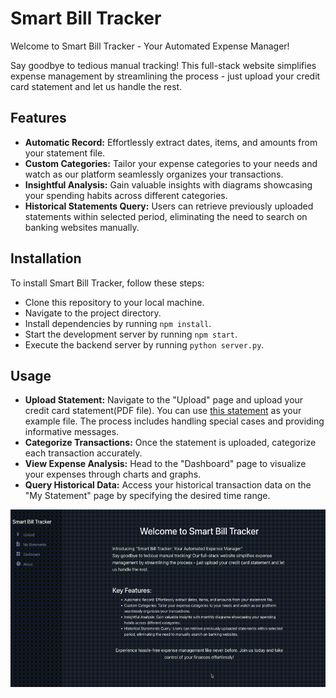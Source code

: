 # Smart Bill Tracker

Welcome to Smart Bill Tracker - Your Automated Expense Manager!

Say goodbye to tedious manual tracking! This full-stack website simplifies expense management by streamlining the process - just upload your credit card statement and let us handle the rest.

## Features

- **Automatic Record:** Effortlessly extract dates, items, and amounts from your statement file.
- **Custom Categories:** Tailor your expense categories to your needs and watch as our platform seamlessly organizes your transactions.
- **Insightful Analysis:** Gain valuable insights with diagrams showcasing your spending habits across different categories.
- **Historical Statements Query:** Users can retrieve previously uploaded statements within selected period, eliminating the need to search on banking websites manually.

## Installation

To install Smart Bill Tracker, follow these steps:

- Clone this repository to your local machine.
- Navigate to the project directory.
- Install dependencies by running `npm install`.
- Start the development server by running `npm start`.
- Execute the backend server by running `python server.py`.

## Usage

- **Upload Statement:** Navigate to the "Upload" page and upload your credit card statement(PDF file). You can use [this statement](demo/Statement_example.pdf) as your example file. The process includes handling special cases and providing informative messages.
- **Categorize Transactions:** Once the statement is uploaded, categorize each transaction accurately.
- **View Expense Analysis:** Head to the "Dashboard" page to visualize your expenses through charts and graphs.
- **Query Historical Data:** Access your historical transaction data on the "My Statement" page by specifying the desired time range.


![demo](demo/demo-recording.gif)
